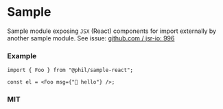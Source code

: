 # Sample

Sample module exposing `JSX` (React) components for import externally by another sample module.
See issue: [github.com / jsr-io: 996](https://github.com/jsr-io/jsr/issues/996)

### Example

```tsx
import { Foo } from "@phil/sample-react";

const el = <Foo msg={"👋 hello"} />;
```

### MIT
